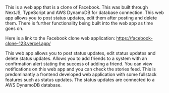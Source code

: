 This is a web app that is a clone of Facebook. This was built through NextJS, TypeScript and AWS DynamoDB for database connection. This web app allows you to post status updates, edit them after posting and delete them. There is further functionality being built into the web app as time goes on. 

Here is a link to the Facebook clone web application: https://facebook-clone-123.vercel.app/

This web app allows you to post status updates, edit status updates and delete status updates. Allows you to add friends to a system with an confirmation alert stating the success of adding a friend. You can view notifications on this web app and you can check the stories feed. This is predominantly a frontend developed web application with some fullstack features such as status updates. The status updates are connected to a AWS DynamoDB database.
